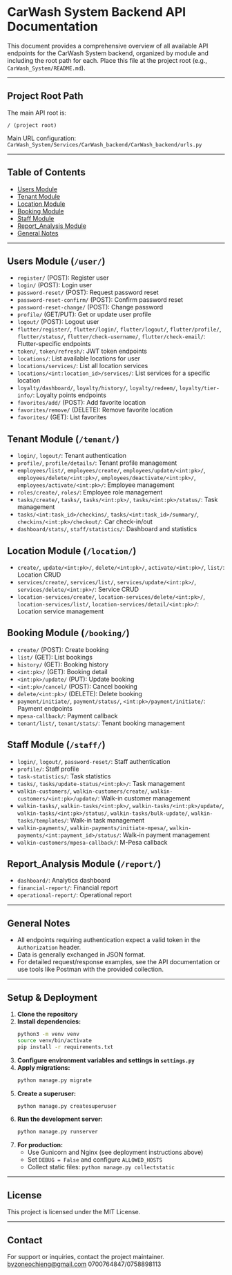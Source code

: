 # CarWash System Backend API Documentation

This document provides a comprehensive overview of all available API endpoints for the CarWash System backend, organized by module and including the root path for each. Place this file at the project root (e.g., `CarWash_System/README.md`).

---

## Project Root Path
The main API root is:
```
/ (project root)
```
Main URL configuration: `CarWash_System/Services/CarWash_backend/CarWash_backend/urls.py`

---

## Table of Contents
- [Users Module](/user/)
- [Tenant Module](/tenant/)
- [Location Module](/location/)
- [Booking Module](/booking/)
- [Staff Module](/staff/)
- [Report_Analysis Module](/report/)
- [General Notes](#general-notes)

---

## Users Module (`/user/`)
- `register/` (POST): Register user
- `login/` (POST): Login user
- `password-reset/` (POST): Request password reset
- `password-reset-confirm/` (POST): Confirm password reset
- `password-reset-change/` (POST): Change password
- `profile/` (GET/PUT): Get or update user profile
- `logout/` (POST): Logout user
- `flutter/register/`, `flutter/login/`, `flutter/logout/`, `flutter/profile/`, `flutter/status/`, `flutter/check-username/`, `flutter/check-email/`: Flutter-specific endpoints
- `token/`, `token/refresh/`: JWT token endpoints
- `locations/`: List available locations for user
- `locations/services/`: List all location services
- `locations/<int:location_id>/services/`: List services for a specific location
- `loyalty/dashboard/`, `loyalty/history/`, `loyalty/redeem/`, `loyalty/tier-info/`: Loyalty points endpoints
- `favorites/add/` (POST): Add favorite location
- `favorites/remove/` (DELETE): Remove favorite location
- `favorites/` (GET): List favorites

## Tenant Module (`/tenant/`)
- `login/`, `logout/`: Tenant authentication
- `profile/`, `profile/details/`: Tenant profile management
- `employees/list/`, `employees/create/`, `employees/update/<int:pk>/`, `employees/delete/<int:pk>/`, `employees/deactivate/<int:pk>/`, `employees/activate/<int:pk>/`: Employee management
- `roles/create/`, `roles/`: Employee role management
- `tasks/create/`, `tasks/`, `tasks/<int:pk>/`, `tasks/<int:pk>/status/`: Task management
- `tasks/<int:task_id>/checkins/`, `tasks/<int:task_id>/summary/`, `checkins/<int:pk>/checkout/`: Car check-in/out
- `dashboard/stats/`, `staff/statistics/`: Dashboard and statistics

## Location Module (`/location/`)
- `create/`, `update/<int:pk>/`, `delete/<int:pk>/`, `activate/<int:pk>/`, `list/`: Location CRUD
- `services/create/`, `services/list/`, `services/update/<int:pk>/`, `services/delete/<int:pk>/`: Service CRUD
- `location-services/create/`, `location-services/delete/<int:pk>/`, `location-services/list/`, `location-services/detail/<int:pk>/`: Location service management

## Booking Module (`/booking/`)
- `create/` (POST): Create booking
- `list/` (GET): List bookings
- `history/` (GET): Booking history
- `<int:pk>/` (GET): Booking detail
- `<int:pk>/update/` (PUT): Update booking
- `<int:pk>/cancel/` (POST): Cancel booking
- `delete/<int:pk>/` (DELETE): Delete booking
- `payment/initiate/`, `payment/status/`, `<int:pk>/payment/initiate/`: Payment endpoints
- `mpesa-callback/`: Payment callback
- `tenant/list/`, `tenant/stats/`: Tenant booking management

## Staff Module (`/staff/`)
- `login/`, `logout/`, `password-reset/`: Staff authentication
- `profile/`: Staff profile
- `task-statistics/`: Task statistics
- `tasks/`, `tasks/update-status/<int:pk>/`: Task management
- `walkin-customers/`, `walkin-customers/create/`, `walkin-customers/<int:pk>/update/`: Walk-in customer management
- `walkin-tasks/`, `walkin-tasks/<int:pk>/`, `walkin-tasks/<int:pk>/update/`, `walkin-tasks/<int:pk>/status/`, `walkin-tasks/bulk-update/`, `walkin-tasks/templates/`: Walk-in task management
- `walkin-payments/`, `walkin-payments/initiate-mpesa/`, `walkin-payments/<int:payment_id>/status/`: Walk-in payment management
- `walkin-customers/mpesa-callback/`: M-Pesa callback

## Report_Analysis Module (`/report/`)
- `dashboard/`: Analytics dashboard
- `financial-report/`: Financial report
- `operational-report/`: Operational report

---

## General Notes
- All endpoints requiring authentication expect a valid token in the `Authorization` header.
- Data is generally exchanged in JSON format.
- For detailed request/response examples, see the API documentation or use tools like Postman with the provided collection.

---

## Setup & Deployment

1. **Clone the repository**
2. **Install dependencies:**
   ```bash
   python3 -m venv venv
   source venv/bin/activate
   pip install -r requirements.txt
   ```
3. **Configure environment variables and settings in `settings.py`**
4. **Apply migrations:**
   ```bash
   python manage.py migrate
   ```
5. **Create a superuser:**
   ```bash
   python manage.py createsuperuser
   ```
6. **Run the development server:**
   ```bash
   python manage.py runserver
   ```
7. **For production:**
   - Use Gunicorn and Nginx (see deployment instructions above)
   - Set `DEBUG = False` and configure `ALLOWED_HOSTS`
   - Collect static files: `python manage.py collectstatic`

---

## License
This project is licensed under the MIT License.

---

## Contact
For support or inquiries, contact the project maintainer.
byzoneochieng@gmail.com
0700764847/0758898113
